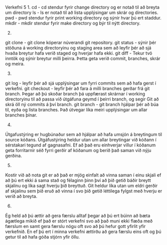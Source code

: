 Verkefni 5
1.
 cd - cd stendur fyrir change directory og er notað til að breyta um directory
 ls - ls er notað til að lista upplýsingar um skrár og directories.
 pwd - pwd stendur fyrir print working directory og sýnir hvar þú ert staddur.
 mkdir - mkdir stendur fyrir make directory og býr til nýtt directory.

2.
 git clone - git clone kóperar núverandi git repository.
 git status - sýnir þér stöðuna á working directoryinu og staging area sem að leyfir þér að sjá hvaða breytur hafa verið staged og hverjar hafa ekki.
 git diff - Tekur tvö inntök og sýnir breytur milli þeirra. Þetta geta verið commit, branches, skrár og meira.

3.
 git log - leyfir þér að sjá upplýsingar um fyrri commits sem að hafa gerst í verkefni.
 git checkout - leyfir þér að fara á milli branches gerðar frá git branch. Þegar að þú skoðar branch þá uppfærast skrárnar í working directoryinu til að passa við útgáfuna geymd í þeirri branch, og segir Git að skrá öll ný commits á því branch.
 git branch - git branch hjálpar þér að búa til, eyða og lista branches. Það útvegar líka meiri upplýsingar um allar branches þínar.

4.
 Útgafustýring er hugbúnaður sem að hjálpar að hafa umsjón á breytingum til source kóðans. Útgáfustýring heldur utan um allar breytingar við kóðann í sérstakari tegund af gagnasafni. Ef að það eru einhverjar villur í kóðanum geta forritarnir séð fyrri gerðir af kóðanum og berið það saman við nýju gerðina.
 
5.
 Kostir við að nota git er að það er mjög einfalt að vinna saman í einu skjali ef að þú ert ekki á sama stað og félaginn þinn því að þið getið báðir breytt skjalinu og líka sagt hverju þið breyttuð. Git heldur líka utan um eldri gerðir af skjalinu sem þið eruð að vinna í svo þið getið léttilega fylgst með hverju er verið að breyta.

6.
 Ég held að þú ættir að gera færslu alltaf þegar að þú ert búinn að bæta ágætlega mikið ef það er stórt verkefni svo að það muni ekki flæða með færslum en samt gera færslu nógu oft svo að þú hefur gott yfirlit yfir verkefnið. En ef þú ert í minna verkefni ættirðu að gera færslu eins oft og þú getur til að hafa góða stjórn yfir öllu.